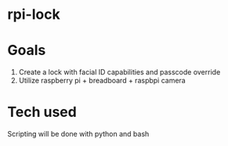 # rpi-lock

# Goals
1. Create a lock with facial ID capabilities and passcode override
2. Utilize raspberry pi + breadboard + raspbpi camera

# Tech used
Scripting will be done with python and bash


